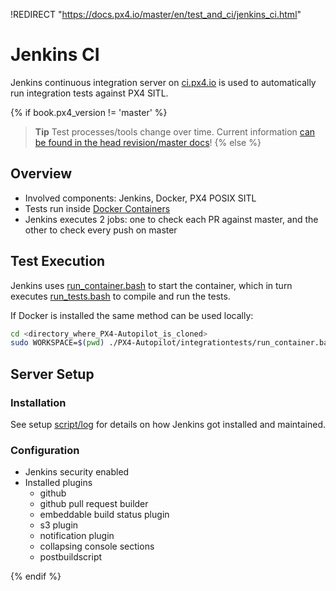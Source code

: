 !REDIRECT "https://docs.px4.io/master/en/test_and_ci/jenkins_ci.html"

# Jenkins CI

Jenkins continuous integration server on [ci.px4.io](http://ci.px4.io/) is used to automatically run integration tests against PX4 SITL.

{% if book.px4_version != 'master' %}
> **Tip** Test processes/tools change over time. 
  Current information [can be found in the head revision/master docs](https://dev.px4.io/master/en/test_and_ci/)!
{% else %} <!-- START: details below displayed only in master -->

## Overview

  * Involved components: Jenkins, Docker, PX4 POSIX SITL
  * Tests run inside [Docker Containers](../test_and_ci/docker.md)
  * Jenkins executes 2 jobs: one to check each PR against master, and the other to check every push on master

## Test Execution

Jenkins uses [run_container.bash](https://github.com/PX4/PX4-Autopilot/blob/master/integrationtests/run_container.bash) to start the container, which in turn executes [run_tests.bash](https://github.com/PX4/PX4-Autopilot/blob/master/integrationtests/run_tests.bash) to compile and run the tests.

If Docker is installed the same method can be used locally:

```sh
cd <directory_where_PX4-Autopilot_is_cloned>
sudo WORKSPACE=$(pwd) ./PX4-Autopilot/integrationtests/run_container.bash
```

## Server Setup

### Installation

See setup [script/log](https://github.com/PX4/containers/tree/master/scripts/jenkins) for details on how Jenkins got installed and maintained. 

### Configuration

  * Jenkins security enabled
  * Installed plugins
    * github
    * github pull request builder
    * embeddable build status plugin
    * s3 plugin
    * notification plugin
    * collapsing console sections
    * postbuildscript

{% endif %} <!-- END: details above displayed only in master -->
